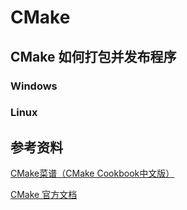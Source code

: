 # CMake







## CMake 如何打包并发布程序

### Windows



### Linux



## 参考资料

[CMake菜谱（CMake Cookbook中文版）](https://www.bookstack.cn/books/CMake-Cookbook)

[CMake 官方文档](https://cmake.org/cmake/help/latest/)
